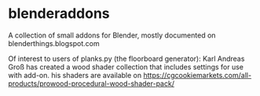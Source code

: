 blenderaddons
=============

A collection of small addons for Blender, mostly documented on 
blenderthings.blogspot.com

Of interest to users of planks.py (the floorboard generator): Karl Andreas Groß has created a wood shader collection that includes settings for use with add-on. his shaders are available on https://cgcookiemarkets.com/all-products/prowood-procedural-wood-shader-pack/
